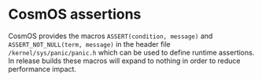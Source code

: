 
# CosmOS assertions

CosmOS provides the macros `ASSERT(condition, message)` and `ASSERT_NOT_NULL(term, message)` in the header file `/kernel/sys/panic/panic.h` which can be used to define runtime assertions.  In release builds these macros will expand to nothing in order to reduce performance impact.

